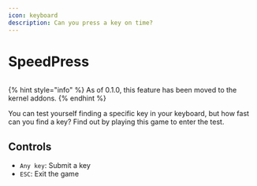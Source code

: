 ```yaml
---
icon: keyboard
description: Can you press a key on time?
---
```


# SpeedPress

<figure><img src="https://github.com/Aptivi-Stable-Docs/nks-manual-0.1.0/blob/main/.gitbook/assets/015-speedpress.png" alt=""><figcaption></figcaption></figure>

{% hint style="info" %}
As of 0.1.0, this feature has been moved to the kernel addons.
{% endhint %}

You can test yourself finding a specific key in your keyboard, but how fast can you find a key? Find out by playing this game to enter the test.

## Controls

* `Any key`: Submit a key
* `ESC`: Exit the game
